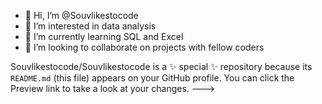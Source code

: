 - 👋 Hi, I’m @Souvlikestocode
- 👀 I’m interested in data analysis 
- 🌱 I’m currently learning SQL and Excel
- 💞️ I’m looking to collaborate on projects with fellow coders 

Souvlikestocode/Souvlikestocode is a ✨ special ✨ repository because its `README.md` (this file) appears on your GitHub profile.
You can click the Preview link to take a look at your changes.
---> 
